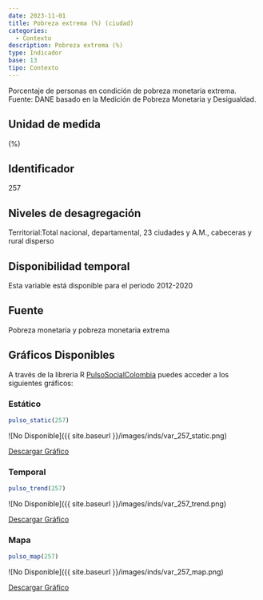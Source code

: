```yaml
---
date: 2023-11-01
title: Pobreza extrema (%) (ciudad)
categories:
  - Contexto
description: Pobreza extrema (%)
type: Indicador
base: 13
tipo: Contexto
--- 
```


Porcentaje de personas en condición de pobreza monetaria extrema.
Fuente: DANE basado en la Medición de Pobreza Monetaria y Desigualdad.

## Unidad de medida
(%)

## Identificador
257

## Niveles de desagregación
Territorial:Total nacional, departamental, 23 ciudades y A.M., cabeceras y rural disperso

## Disponibilidad temporal
Esta variable está disponible para el periodo 2012-2020

## Fuente
Pobreza monetaria y pobreza monetaria extrema

## Gráficos Disponibles

A través de la libreria R [PulsoSocialColombia](https://github.com/pulsosocialcolombia/PulsoSocialColombia) puedes acceder a los siguientes gráficos:

### Estático

``` R
pulso_static(257)
```

![No Disponible]({{ site.baseurl }}/images/inds/var_257_static.png)

<a href='{{ site.baseurl }}/images/inds/var_257_static.png'>Descargar Gráfico</a>

### Temporal

``` R
pulso_trend(257)
```

![No Disponible]({{ site.baseurl }}/images/inds/var_257_trend.png)

<a href='{{ site.baseurl }}/images/inds/var_257_trend.png'>Descargar Gráfico</a>

### Mapa

``` R
pulso_map(257)
```

![No Disponible]({{ site.baseurl }}/images/inds/var_257_map.png)

<a href='{{ site.baseurl }}/images/inds/var_257_map.png'>Descargar Gráfico</a>